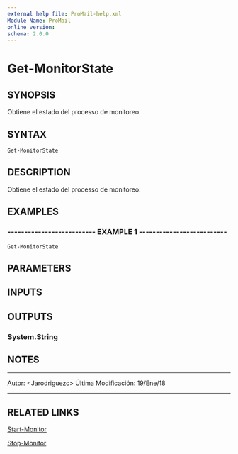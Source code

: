 ```yaml
---
external help file: ProMail-help.xml
Module Name: ProMail
online version: 
schema: 2.0.0
---
```


# Get-MonitorState

## SYNOPSIS
Obtiene el estado del processo de monitoreo.

## SYNTAX

```
Get-MonitorState
```

## DESCRIPTION
Obtiene el estado del processo de monitoreo.

## EXAMPLES

### -------------------------- EXAMPLE 1 --------------------------
```
Get-MonitorState
```

## PARAMETERS

## INPUTS

## OUTPUTS

### System.String

## NOTES
---------------------------------------------------------
Autor: \<Jarodriguezc\>
Última Modificación: 19/Ene/18

---------------------------------------------------------

## RELATED LINKS

[Start-Monitor](Start-Monitor.md)

[Stop-Monitor](Stop-Monitor.md)

